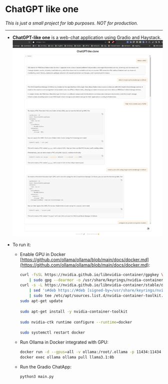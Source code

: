 # ChatGPT like one
_This is just a small project for lab purposes. NOT for production._
<hr>

- **ChatGPT-like one** is a web-chat application using Gradio and Haystack.
  ![](./assets/01.png)

- To run it:
  - Enable GPU in Docker [https://github.com/ollama/ollama/blob/main/docs/docker.md](https://github.com/ollama/ollama/blob/main/docs/docker.md):
    ```bash
    curl -fsSL https://nvidia.github.io/libnvidia-container/gpgkey \
        | sudo gpg --dearmor -o /usr/share/keyrings/nvidia-container-toolkit-keyring.gpg
    curl -s -L https://nvidia.github.io/libnvidia-container/stable/deb/nvidia-container-toolkit.list \
        | sed 's#deb https://#deb [signed-by=/usr/share/keyrings/nvidia-container-toolkit-keyring.gpg] https://#g' \
        | sudo tee /etc/apt/sources.list.d/nvidia-container-toolkit.list
    sudo apt-get update

    sudo apt-get install -y nvidia-container-toolkit

    sudo nvidia-ctk runtime configure --runtime=docker

    sudo systemctl restart docker
    ```

  - Run Ollama in Docker integrated with GPU:
    ```bash
    docker run -d --gpus=all -v ollama:/root/.ollama -p 11434:11434 --name ollama ollama/ollama
    docker exec ollama ollama pull llama3.1:8b
  - Run the Gradio ChatApp:
    ```bash
    python3 main.py
    ```